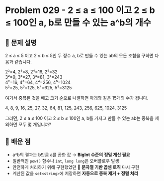 # Problem 029 - 2 ≤ a ≤ 100 이고 2 ≤ b ≤ 100인 a, b로 만들 수 있는 a^b의 개수

## 📝 문제 설명  
2 ≤ a ≤ 5 이고 2 ≤ b ≤ 5인 두 정수 a, b로 만들 수 있는 ab의 모든 조합을 구하면 다음과 같습니다.  
  
2²=4,  2³=8,  2⁴=16,  2⁵=32  
3²=9,  3³=27,  3⁴=81,  3⁵=243  
4²=16,  4³=64,  4⁴=256,  4⁵=1024  
5²=25,  5³=125,  5⁴=625,  5⁵=3125  
  
여기서 중복된 것을 빼고 크기 순으로 나열하면 아래와 같은 15개의 수가 됩니다.  
  
4,  8,  9,  16,  25,  27,  32,  64,  81,  125,  243,  256,  625,  1024,  3125  
  
그러면, 2 ≤ a ≤ 100 이고 2 ≤ b ≤ 100인 a, b를 가지고 만들 수 있는 ab는 중복을 제외하면 모두 몇 개입니까?

## 🧠 배운 점  
- a^b의 결과는 b만큼 a를 곱한 값 → **BigInt 수준의 정밀 계산 필요**  
- 일반적인 `pow()` 함수나 `int`, `long long`은 오버플로우 발생  
- 안전하게 처리하기 위해 구현했었던 🔁 **문자열 기반 곱셈 로직** 다시 구현
- 계산된 값을 `set<string>`에 저장하면 **자동으로 중복 제거 + 정렬 처리** 
